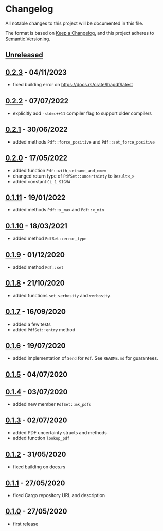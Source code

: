 # Changelog

All notable changes to this project will be documented in this file.

The format is based on [Keep a Changelog](https://keepachangelog.com/en/1.0.0/),
and this project adheres to [Semantic Versioning](https://semver.org/spec/v2.0.0.html).

## [Unreleased]

## [0.2.3] - 04/11/2023

- fixed building error on <https://docs.rs/crate/lhapdf/latest>

## [0.2.2] - 07/07/2022

- explicitly add `-std=c++11` compiler flag to support older compilers

## [0.2.1] - 30/06/2022

- added methods `Pdf::force_positive` and `Pdf::set_force_positive`

## [0.2.0] - 17/05/2022

- added function `Pdf::with_setname_and_nmem`
- changed return type of `PdfSet::uncertainty` to `Result<_>`
- added constant `CL_1_SIGMA`

## [0.1.11] - 19/01/2022

- added methods `Pdf::x_max` and `Pdf::x_min`

## [0.1.10] - 18/03/2021

- added method `PdfSet::error_type`

## [0.1.9] - 01/12/2020

- added method `Pdf::set`

## [0.1.8] - 21/10/2020

- added functions `set_verbosity` and `verbosity`

## [0.1.7] - 16/09/2020

- added a few tests
- added `PdfSet::entry` method

## [0.1.6] - 19/07/2020

- added implementation of `Send` for `Pdf`. See `README.md` for guarantees.

## [0.1.5] - 04/07/2020

## [0.1.4] - 03/07/2020

- added new member `PdfSet::mk_pdfs`

## [0.1.3] - 02/07/2020

- added PDF uncertainty structs and methods
- added function `lookup_pdf`

## [0.1.2] - 31/05/2020

- fixed building on docs.rs

## [0.1.1] - 27/05/2020

- fixed Cargo repository URL and description

## [0.1.0] - 27/05/2020

- first release

[Unreleased]: https://github.com/cschwan/lhapdf/compare/v0.2.3...HEAD
[0.2.3]: https://github.com/cschwan/lhapdf/compare/v0.2.2...v0.2.3
[0.2.2]: https://github.com/cschwan/lhapdf/compare/v0.2.1...v0.2.2
[0.2.1]: https://github.com/cschwan/lhapdf/compare/v0.2.0...v0.2.1
[0.2.0]: https://github.com/cschwan/lhapdf/compare/v0.1.11...v0.2.0
[0.1.11]: https://github.com/cschwan/lhapdf/compare/v0.1.10...v0.1.11
[0.1.10]: https://github.com/cschwan/lhapdf/compare/v0.1.9...v0.1.10
[0.1.9]: https://github.com/cschwan/lhapdf/compare/v0.1.8...v0.1.9
[0.1.8]: https://github.com/cschwan/lhapdf/compare/v0.1.7...v0.1.8
[0.1.7]: https://github.com/cschwan/lhapdf/compare/v0.1.6...v0.1.7
[0.1.6]: https://github.com/cschwan/lhapdf/compare/v0.1.5...v0.1.6
[0.1.5]: https://github.com/cschwan/lhapdf/compare/v0.1.4...v0.1.5
[0.1.4]: https://github.com/cschwan/lhapdf/compare/v0.1.3...v0.1.4
[0.1.3]: https://github.com/cschwan/lhapdf/compare/v0.1.2...v0.1.3
[0.1.2]: https://github.com/cschwan/lhapdf/compare/v0.1.1...v0.1.2
[0.1.1]: https://github.com/cschwan/lhapdf/compare/v0.1.0...v0.1.1
[0.1.0]: https://github.com/cschwan/lhapdf/compare/v0.0.0...v0.1.0
